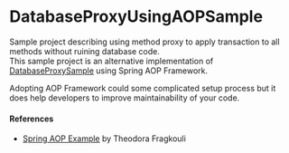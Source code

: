 # DatabaseProxyUsingAOPSample
Sample project describing using method proxy to apply transaction to all methods without ruining database code.  
This sample project is an alternative implementation of
[DatabaseProxySample](https://github.com/crowjdh/DatabaseProxySample) using Spring AOP Framework.
  
Adopting AOP Framework could some complicated setup process but it does help developers to improve maintainability
of your code.

#### References
- [Spring AOP Example](http://examples.javacodegeeks.com/enterprise-java/spring/aop/spring-aop-example/) by Theodora Fragkouli  
